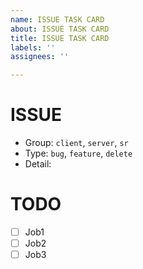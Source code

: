 ```yaml
---
name: ISSUE TASK CARD
about: ISSUE TASK CARD
title: ISSUE TASK CARD
labels: ''
assignees: ''

---
```


# ISSUE
* Group: `client`, `server`, `sr`
* Type: `bug`, `feature`, `delete`
* Detail: 

# TODO
 - [ ] Job1
 - [ ] Job2
 - [ ] Job3
